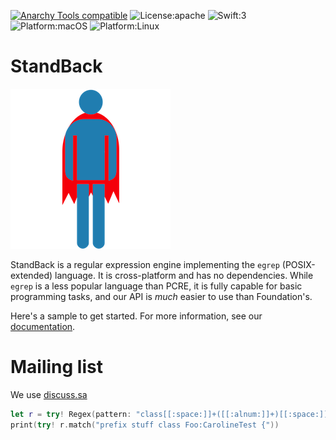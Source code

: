 [![Anarchy Tools compatible](https://img.shields.io/badge/Anarchy%20Tools-compatible-4BC51D.svg?style=flat)](http://anarchytools.org)
![License:apache](https://img.shields.io/hexpm/l/plug.svg)
![Swift:3](https://img.shields.io/badge/Swift-3-blue.svg)
![Platform:macOS](https://img.shields.io/badge/Platform-macOS-red.svg)
![Platform:Linux](https://img.shields.io/badge/Platform-Linux-red.svg)

# StandBack

![StandBack](art/standback-small.png)

StandBack is a regular expression engine implementing the `egrep` (POSIX-extended) language.  It is cross-platform and has no dependencies.
While `egrep` is a less popular language than PCRE, it is fully capable for basic programming tasks, and our API is *much* easier to use than Foundation's.

Here's a sample to get started. For more information, see our [documentation](http://standback-docs.sealedabstract.com).

# Mailing list

We use [discuss.sa](http://discuss.sealedabstract.com/c/code-sa/stand-back)


```swift
let r = try! Regex(pattern: "class[[:space:]]+([[:alnum:]]+)[[:space:]]*:CarolineTest[[:space:]]*\\{")
print(try! r.match("prefix stuff class Foo:CarolineTest {"))
```